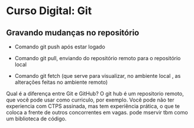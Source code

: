 # Curso Digital: Git

## Gravando mudanças no repositório

* Comando git push após estar logado 

* Comando git pull, enviando do repositório remoto para o repositório local

* Comando git fetch (que serve para visualizar, no ambiente local , as alterações feitas no ambiente remoto)

Qual é a diferença entre Git e GitHub?
    O git hub é um repositorio remoto, que você pode usar como curriculo, por exemplo.
    Você pode não ter experiencia com CTPS  assinada, mas tem experiência prática, o que te coloca a frente de outros concorrentes em vagas.
    pode mservir tbm como um biblioteca de código.

